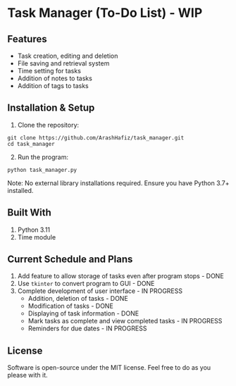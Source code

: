 # Task Manager (To-Do List) - WIP
## Features
- Task creation, editing and deletion
- File saving and retrieval system
- Time setting for tasks
- Addition of notes to tasks
- Addition of tags to tasks

## Installation & Setup
1. Clone the repository:
```
git clone https://github.com/ArashHafiz/task_manager.git
cd task_manager
```
2. Run the program:
```
python task_manager.py
```
Note: No external library installations required. Ensure you have Python 3.7+ installed.

## Built With
1. Python 3.11
2. Time module

## Current Schedule and Plans
1. Add feature to allow storage of tasks even after program stops - DONE
2. Use ```tkinter``` to convert program to GUI - DONE
3. Complete development of user interface - IN PROGRESS
   - Addition, deletion of tasks - DONE
   - Modification of tasks - DONE
   - Displaying of task information - DONE
   - Mark tasks as complete and view completed tasks - IN PROGRESS
   - Reminders for due dates - IN PROGRESS

## License
Software is open-source under the MIT license. Feel free to do as you please with it.

